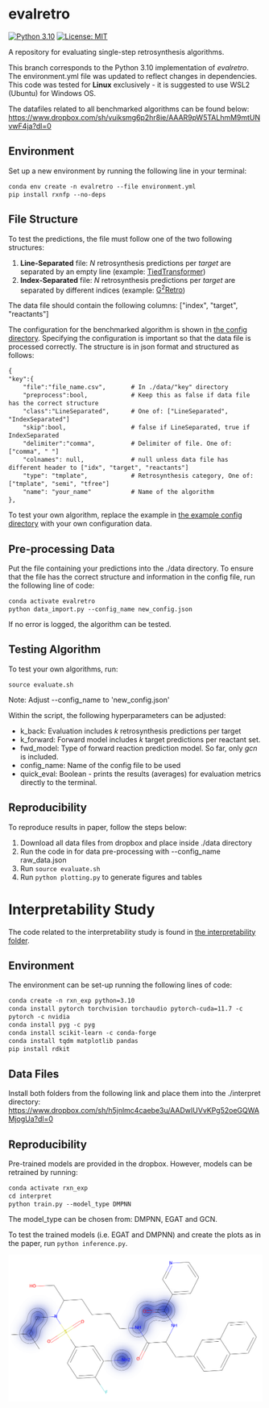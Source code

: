 # evalretro
[![Python 3.10](https://img.shields.io/badge/python-3.10-blue.svg)](https://www.python.org/downloads/release/python-3100/)
[![License: MIT](https://img.shields.io/badge/License-MIT-yellow.svg)](https://opensource.org/licenses/MIT)

A repository for evaluating single-step retrosynthesis algorithms.

This branch corresponds to the Python 3.10 implementation of *evalretro*. The environment.yml file was updated to reflect changes in dependencies. This code was tested for **Linux** exclusively - it is suggested to use WSL2 (Ubuntu) for Windows OS.

The datafiles related to all benchmarked algorithms can be found below:
https://www.dropbox.com/sh/vuiksmg6p2hr8ie/AAAR9pW5TALhmM9mtUNvwF4ja?dl=0

## Environment
Set up a new environment by running the following line in your terminal: 

``` 
conda env create -n evalretro --file environment.yml 
pip install rxnfp --no-deps
```
## File Structure
To test the predictions, the file must follow one of the two following structures:

1. **Line-Separated** file: _N_ retrosynthesis predictions per _target_ are separated by an empty line (example: [TiedTransformer](https://www.dropbox.com/home/data_retroalgs/tiedtransformer?preview=tiedtransformer_pred.csv))
2. **Index-Separated** file: _N_ retrosynthesis predictions per _target_ are separated by different indices (example: [G<sup>2</sup>Retro](https://www.dropbox.com/home/data_retroalgs/g2retro?preview=g2retro_pred.csv))

The data file should contain the following columns: ["index", "target", "reactants"]

The configuration for the benchmarked algorithm is shown in [the config directory](./config/raw_data.json). Specifying the configuration is important so that the data file is processed correctly. 
The structure is in json format and structured as follows: 
```
{
"key":{
    "file":"file_name.csv",       # In ./data/"key" directory
    "preprocess":bool,            # Keep this as false if data file has the correct structure
    "class":"LineSeparated",      # One of: ["LineSeparated", "IndexSeparated"]
    "skip":bool,                  # false if LineSeparated, true if IndexSeparated
    "delimiter":"comma",          # Delimiter of file. One of: ["comma", " "]
    "colnames": null,             # null unless data file has different header to ["idx", "target", "reactants"]
    "type": "tmplate",            # Retrosynthesis category, One of: ["tmplate", "semi", "tfree"]
    "name": "your_name"           # Name of the algorithm
},
```
To test your own algorithm, replace the example in [the example config directory](./config/new_config.json) with your own configuration data.

## Pre-processing Data
Put the file containing your predictions into the ./data directory.
To ensure that the file has the correct structure and information in the config file, run the following line of code: 
```
conda activate evalretro
python data_import.py --config_name new_config.json
```
If no error is logged, the algorithm can be tested.

## Testing Algorithm
To test your own algorithms, run:
```
source evaluate.sh  
```
Note: Adjust --config_name to 'new_config.json' 

Within the script, the following hyperparameters can be adjusted: 
- k_back: Evaluation includes _k_ retrosynthesis predictions per target
- k_forward: Forward model includes _k_ target predictions per reactant set.
- fwd_model: Type of forward reaction prediction model. So far, only _gcn_ is included.
- config_name: Name of the config file to be used
- quick_eval: Boolean - prints the results (averages) for evaluation metrics directly to the terminal.

## Reproducibility
To reproduce results in paper, follow the steps below: 
1. Download all data files from dropbox and place inside ./data directory
2. Run the code in for data pre-processing with --config_name raw_data.json
3. Run `source evaluate.sh`
4. Run `python plotting.py` to generate figures and tables

# Interpretability Study
The code related to the interpretability study is found in [the interpretability folder](./interpret).

## Environment
The environment can be set-up running the following lines of code: 

```
conda create -n rxn_exp python=3.10
conda install pytorch torchvision torchaudio pytorch-cuda=11.7 -c pytorch -c nvidia
conda install pyg -c pyg
conda install scikit-learn -c conda-forge
conda install tqdm matplotlib pandas
pip install rdkit
```

## Data Files
Install both folders from the following link and place them into the ./interpret directory:
https://www.dropbox.com/sh/h5jnlmc4caebe3u/AADwIUVvKPg52oeGQWAMjogUa?dl=0

## Reproducibility
Pre-trained models are provided in the dropbox. However, models can be retrained by running: 
```
conda activate rxn_exp
cd interpret
python train.py --model_type DMPNN
```
The model_type can be chosen from: DMPNN, EGAT and GCN.

To test the trained models (i.e. EGAT and DMPNN) and create the plots as in the paper, run `python inference.py`.

![Example of interpretability case study](/interpret/example_interpret.png)

